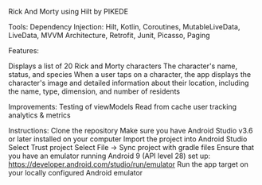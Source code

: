 Rick And Morty using Hilt by PIKEDE

Tools: Dependency Injection: Hilt, Kotlin, Coroutines, MutableLiveData, LiveData, MVVM Architecture, Retrofit, Junit, Picasso, Paging

Features:

Displays a list of 20 Rick and Morty characters
The character's name, status, and species
When a user taps on a character, the app displays the character's image and detailed information about their location, including the name, type, dimension, and number of residents

Improvements:
Testing of viewModels
Read from cache
user tracking
analytics & metrics

Instructions:
Clone the repository
Make sure you have Android Studio v3.6 or later installed on your computer
Import the project into Android Studio
Select Trust project
Select File -> Sync project with gradle files
Ensure that you have an emulator running Android 9 (API level 28) set up: https://developer.android.com/studio/run/emulator
Run the app target on your locally configured Android emulator